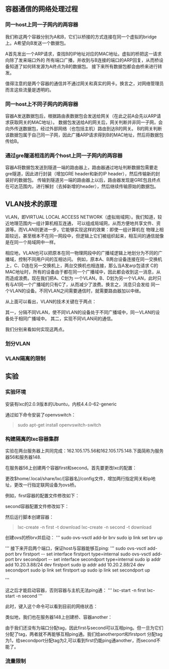 ## 容器通信的网络处理过程

### 同一host上同一子网内的两容器
我们称这两个容器分别为A和B，它们以桥接的方式连接在同一个虚拟的bridge上。A希望向B发送一个数据包。

A首先发出一个ARP请求，查找B的IP地址对应的MAC地址。虚拟的桥把这一请求向除了发来端口外的
所有端口广播，并收到与B连接的端口的ARP回复，从而桥设备知道了如何转发源为A终点为B的数据包。
接下来所有数据包都会由桥来进行转发。

值得注意的是两个容器的通信并不通过网关和真实的网卡。换言之，对网络管理员而言这些流量是透明的。

### 同一host上不同子网内的两容器
容器A发送数据包后，根据路由表数据包会发送给网关（在此之前A会先以ARP请求获取网关的MAC地址）。
数据包发送给A的网关后，网关判断并非同一子网，会向外传送数据包，经过外部网络（也包括主机）路由到达B的网关。
B的网关判断该数据包属于自己同一子网，因此广播ARP请求得到B的MAC地址，然后将数据包传给B。

### 通过gre隧道相连的两个host上同一子网内的两容器
容器A将数据包发送到隧道一端的路由器上，路由器通过地址判断数据包需要走gre隧道，因此进行封装（增加GRE header和新的IP header），然后传输新的封装好的数据包。
传输到隧道另一端的路由器上以后，路由器发现是GRE包且终点在可达范围内，进行解封（去掉新增的header），然后继续传输原始的数据包。

## VLAN技术的原理
VLAN，即VIRTUAL LOCAL ACCESS NETWORK（虚拟局域网）。我们知道，较近地理范围内一组计算机相互连通，
可以组成局域网，从而方便地共享文件、资源等。而VLAN则更进一步，它能够实现这样的效果：即使一组计算机在
物理上相距较远，甚至根本不在同一网段中，但逻辑上它们被组织起来，相互间的通信就像是在同一个局域网中一样。

相应地，VLAN也可以把原本在同一物理网段中的广播域逻辑上地划分为不同的广播域，控制不同用户间的互相访问。
例如，原本A、B两台设备连接在同一交换机上，C、D连在另一交换机上，两台交换机也相连接，那么当A发arp包请求
C的MAC地址时，所有的设备由于都在同一个广播域中，因此都会收到这一消息，从而造成浪费。现在我们把A、C划为
一个VLAN，B、D划为另一个VLAN，此时只有与A1同一个广播域的只有C了，从而减少了浪费。换言之，消息只会发给
同一个VLAN的设备。不同VLAN之间需要通信时，就需要路由器加以中继。

从上面可以看出，VLAN的技术关键在于两点：

其一，分隔不同VLAN，使不同VLAN的设备处于不同广播域中，同一VLAN的设备处于相同广播域中。
其二，实现不同VLAN间的通信。

我们分别来看如何实现这两点。

### 划分VLAN




### VLAN隔离的限制


## 实验
### 实验环境
安装有lxc的2.0.9版本的Ubuntu，内核4.4.0-62-generic

通过如下命令安装了openvswitch：
> sudo apt-get install openvswitch-switch

### 构建隔离的lxc容器集群
实验在两台服务器上共同完成：162.105.175.56和162.105.175.148.下面简称为服务器56和服务器148.

在服务器56上创建两个容器first和second。首先要更改lxc的配置：

更改$home/.local/share/lxc/[容器名]/config文件，增加两行指定网关和ip地址，更改一行指定联网设备为ovs桥。

例如，first容器的配置文件修改如下：

second容器配置文件修改如下：


然后运行脚本创建容器：
> lxc-create -n first -t download
> lxc-create -n second -t download

创建ovs的桥brv并启动：
'''
sudo ovs-vsctl add-br brv
sudo ip link set brv up

'''
接下来开启两个端口，保证host与容器能够互ping:
'''
sudo ovs-vsctl add-port brv firstport -- set interface firstport type=internal
sudo ovs-vsctl add-port brv secondport -- set interface secondport type=internal
sudo ip addr add 10.20.3.88/24 dev firstport
sudo ip addr add 10.20.2.88/24 dev secondport
sudo ip link set firstport up
sudo ip link set secondport up

'''

这之后才能启动容器，否则容器与主机无法ping通：
'''
lxc-start -n first
lxc-start -n second
'''

此时，键入这个命令可以看到目前的网络状态：

类似地，我们也在服务器148上创建桥、容器another：

由于我们还没有为端口分配tag，因此first与second可以互相ping。但一旦为它们分配了tag，两者就不再能够互相ping通。我们给anotherport和firstport
分配tag为1，给secondport分配tag为2,可以看到first仍能ping通another，而second不能了。

### 流量限制





